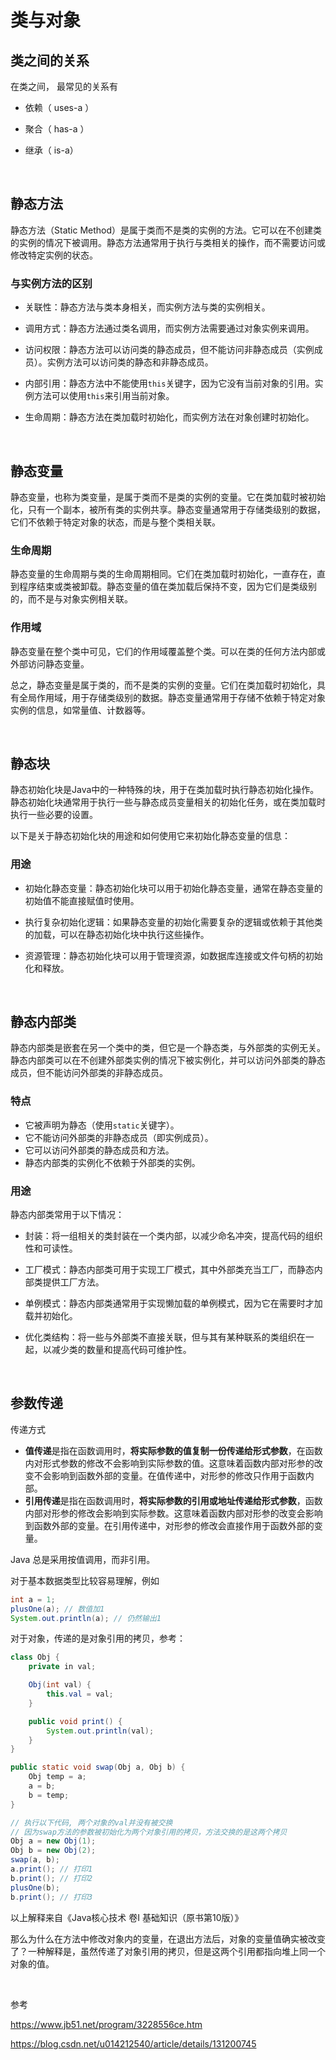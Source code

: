 # 类与对象

## 类之间的关系

在类之间， 最常见的关系有  

- 依赖（ uses-a ） 

- 聚合（ has-a ）  

- 继承（ is-a）

<br>

## 静态方法

静态方法（Static Method）是属于类而不是类的实例的方法。它可以在不创建类的实例的情况下被调用。静态方法通常用于执行与类相关的操作，而不需要访问或修改特定实例的状态。

### 与实例方法的区别

- 关联性：静态方法与类本身相关，而实例方法与类的实例相关。

- 调用方式：静态方法通过类名调用，而实例方法需要通过对象实例来调用。

- 访问权限：静态方法可以访问类的静态成员，但不能访问非静态成员（实例成员）。实例方法可以访问类的静态和非静态成员。

- 内部引用：静态方法中不能使用`this`关键字，因为它没有当前对象的引用。实例方法可以使用`this`来引用当前对象。

- 生命周期：静态方法在类加载时初始化，而实例方法在对象创建时初始化。

<br>

## 静态变量

静态变量，也称为类变量，是属于类而不是类的实例的变量。它在类加载时被初始化，只有一个副本，被所有类的实例共享。静态变量通常用于存储类级别的数据，它们不依赖于特定对象的状态，而是与整个类相关联。

### 生命周期

静态变量的生命周期与类的生命周期相同。它们在类加载时初始化，一直存在，直到程序结束或类被卸载。静态变量的值在类加载后保持不变，因为它们是类级别的，而不是与对象实例相关联。

### 作用域

静态变量在整个类中可见，它们的作用域覆盖整个类。可以在类的任何方法内部或外部访问静态变量。

总之，静态变量是属于类的，而不是类的实例的变量。它们在类加载时初始化，具有全局作用域，用于存储类级别的数据。静态变量通常用于存储不依赖于特定对象实例的信息，如常量值、计数器等。

<br>

## 静态块

静态初始化块是Java中的一种特殊的块，用于在类加载时执行静态初始化操作。静态初始化块通常用于执行一些与静态成员变量相关的初始化任务，或在类加载时执行一些必要的设置。

以下是关于静态初始化块的用途和如何使用它来初始化静态变量的信息：

### 用途

- 初始化静态变量：静态初始化块可以用于初始化静态变量，通常在静态变量的初始值不能直接赋值时使用。

- 执行复杂初始化逻辑：如果静态变量的初始化需要复杂的逻辑或依赖于其他类的加载，可以在静态初始化块中执行这些操作。

- 资源管理：静态初始化块可以用于管理资源，如数据库连接或文件句柄的初始化和释放。

<br>

## 静态内部类

静态内部类是嵌套在另一个类中的类，但它是一个静态类，与外部类的实例无关。静态内部类可以在不创建外部类实例的情况下被实例化，并可以访问外部类的静态成员，但不能访问外部类的非静态成员。

### 特点

- 它被声明为静态（使用`static`关键字）。
- 它不能访问外部类的非静态成员（即实例成员）。
- 它可以访问外部类的静态成员和方法。
- 静态内部类的实例化不依赖于外部类的实例。

### 用途

静态内部类常用于以下情况：

- 封装：将一组相关的类封装在一个类内部，以减少命名冲突，提高代码的组织性和可读性。

- 工厂模式：静态内部类可用于实现工厂模式，其中外部类充当工厂，而静态内部类提供工厂方法。

- 单例模式：静态内部类通常用于实现懒加载的单例模式，因为它在需要时才加载并初始化。

- 优化类结构：将一些与外部类不直接关联，但与其有某种联系的类组织在一起，以减少类的数量和提高代码可维护性。

<br>

## 参数传递

传递方式

- **值传递**是指在函数调用时，**将实际参数的值复制一份传递给形式参数**，在函数内对形式参数的修改不会影响到实际参数的值。这意味着函数内部对形参的改变不会影响到函数外部的变量。在值传递中，对形参的修改只作用于函数内部。
- **引用传递**是指在函数调用时，**将实际参数的引用或地址传递给形式参数**，函数内部对形参的修改会影响到实际参数。这意味着函数内部对形参的改变会影响到函数外部的变量。在引用传递中，对形参的修改会直接作用于函数外部的变量。

Java 总是采用按值调用，而非引用。

对于基本数据类型比较容易理解，例如

```java
int a = 1;
plusOne(a); // 数值加1
System.out.println(a); // 仍然输出1 
```

对于对象，传递的是对象引用的拷贝，参考：

```java
class Obj {
    private in val;

    Obj(int val) {
        this.val = val;
    }

    public void print() {
        System.out.println(val);
    }
}

public static void swap(Obj a, Obj b) {
    Obj temp = a;
    a = b;
    b = temp;
}

// 执行以下代码, 两个对象的val并没有被交换
// 因为swap方法的参数被初始化为两个对象引用的拷贝，方法交换的是这两个拷贝
Obj a = new Obj(1);
Obj b = new Obj(2);
swap(a, b);
a.print(); // 打印1
b.print(); // 打印2
plusOne(b);
b.print(); // 打印3
```

以上解释来自《Java核心技术 卷I 基础知识（原书第10版）》

那么为什么在方法中修改对象内的变量，在退出方法后，对象的变量值确实被改变了？一种解释是，虽然传递了对象引用的拷贝，但是这两个引用都指向堆上同一个对象的值。

<br>

参考

https://www.jb51.net/program/3228556ce.htm

https://blog.csdn.net/u014212540/article/details/131200745
